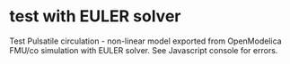 # test with EULER solver

Test Pulsatile circulation - non-linear model exported from OpenModelica FMU/co simulation with EULER solver. See Javascript console for errors.

<bdl-fmi id="idfmi" mode="continuous" src="PulsatileCirculationEulerOM119.js" fminame="PulsatileCirculationEulerOM119" tolerance="0.000001" starttime="0" fstepsize="0.01" fpslimit="60" guid="{62094bf0-ee88-4265-ac79-d3688aec8ad0}" valuereferences="0,43,38" valuelabels="aorta.volume,aorta.q_in.pressure,aorta.q_in.q" inputs="id1,144,1,60,f" inputlabels="heartRate.k" debug="1"></bdl-fmi>




<bdl-chartjs-time width="600" height="200" fromid="idfmi" labels="aorta volume" initialdata="" refindex="0" refvalues="1"></bdl-chartjs-time>
<bdl-chartjs-time width="600" height="200" fromid="idfmi" labels="aorta pressure" initialdata="" refindex="1" refvalues="1"></bdl-chartjs-time>
<bdl-chartjs-time width="600" height="200" fromid="idfmi" labels="aorta q" initialdata="" refindex="2" refvalues="1"></bdl-chartjs-time>

<bdl-range id="id1" title="heart rate" min="10" max="180" default="60" step="1"></bdl-range>
